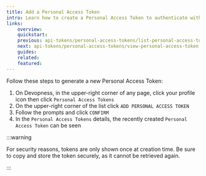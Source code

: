```yaml
---
title: Add a Personal Access Token
intro: Learn how to create a Personal Access Token to authenticate with the Devopness API using your account's permissions.
links:
    overview:
    quickstart:
    previous: api-tokens/personal-access-tokens/list-personal-access-tokens
    next: api-tokens/personal-access-tokens/view-personal-access-token
    guides:
    related:
    featured:
---
```


Follow these steps to generate a new Personal Access Token:

1. On Devopness, in the upper-right corner of any page, click your profile icon then click `Personal Access Tokens`
2. On the upper-right corner of the list click `ADD PERSONAL ACCESS TOKEN`
3. Follow the prompts and click `CONFIRM`
4. In the `Personal Access Tokens` details, the recently created `Personal Access Token` can be seen

:::warning

For security reasons, tokens are only shown once at creation time.
Be sure to copy and store the token securely, as it cannot be retrieved again.

:::
